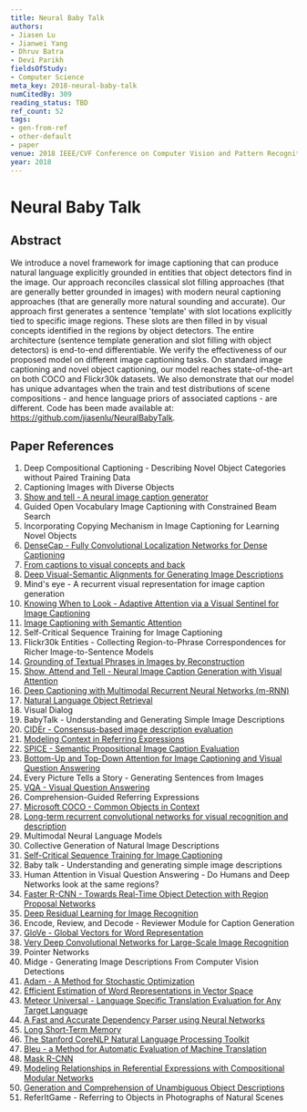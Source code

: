 ```yaml
---
title: Neural Baby Talk
authors:
- Jiasen Lu
- Jianwei Yang
- Dhruv Batra
- Devi Parikh
fieldsOfStudy:
- Computer Science
meta_key: 2018-neural-baby-talk
numCitedBy: 309
reading_status: TBD
ref_count: 52
tags:
- gen-from-ref
- other-default
- paper
venue: 2018 IEEE/CVF Conference on Computer Vision and Pattern Recognition
year: 2018
---
```


# Neural Baby Talk

## Abstract

We introduce a novel framework for image captioning that can produce natural language explicitly grounded in entities that object detectors find in the image. Our approach reconciles classical slot filling approaches (that are generally better grounded in images) with modern neural captioning approaches (that are generally more natural sounding and accurate). Our approach first generates a sentence 'template' with slot locations explicitly tied to specific image regions. These slots are then filled in by visual concepts identified in the regions by object detectors. The entire architecture (sentence template generation and slot filling with object detectors) is end-to-end differentiable. We verify the effectiveness of our proposed model on different image captioning tasks. On standard image captioning and novel object captioning, our model reaches state-of-the-art on both COCO and Flickr30k datasets. We also demonstrate that our model has unique advantages when the train and test distributions of scene compositions - and hence language priors of associated captions - are different. Code has been made available at: https://github.com/jiasenlu/NeuralBabyTalk.

## Paper References

1. Deep Compositional Captioning - Describing Novel Object Categories without Paired Training Data
2. Captioning Images with Diverse Objects
3. [Show and tell - A neural image caption generator](2015-show-and-tell-a-neural-image-caption-generator)
4. Guided Open Vocabulary Image Captioning with Constrained Beam Search
5. Incorporating Copying Mechanism in Image Captioning for Learning Novel Objects
6. [DenseCap - Fully Convolutional Localization Networks for Dense Captioning](2016-densecap-fully-convolutional-localization-networks-for-dense-captioning)
7. [From captions to visual concepts and back](2015-from-captions-to-visual-concepts-and-back)
8. [Deep Visual-Semantic Alignments for Generating Image Descriptions](2017-deep-visual-semantic-alignments-for-generating-image-descriptions)
9. Mind's eye - A recurrent visual representation for image caption generation
10. [Knowing When to Look - Adaptive Attention via a Visual Sentinel for Image Captioning](2017-knowing-when-to-look-adaptive-attention-via-a-visual-sentinel-for-image-captioning)
11. [Image Captioning with Semantic Attention](2016-image-captioning-with-semantic-attention)
12. Self-Critical Sequence Training for Image Captioning
13. Flickr30k Entities - Collecting Region-to-Phrase Correspondences for Richer Image-to-Sentence Models
14. [Grounding of Textual Phrases in Images by Reconstruction](2016-grounding-of-textual-phrases-in-images-by-reconstruction)
15. [Show, Attend and Tell - Neural Image Caption Generation with Visual Attention](2015-show-attend-and-tell-neural-image-caption-generation-with-visual-attention)
16. [Deep Captioning with Multimodal Recurrent Neural Networks (m-RNN)](2015-deep-captioning-with-multimodal-recurrent-neural-networks-m-rnn)
17. [Natural Language Object Retrieval](2016-natural-language-object-retrieval)
18. Visual Dialog
19. BabyTalk - Understanding and Generating Simple Image Descriptions
20. [CIDEr - Consensus-based image description evaluation](2015-cider-consensus-based-image-description-evaluation)
21. [Modeling Context in Referring Expressions](2016-modeling-context-in-referring-expressions)
22. [SPICE - Semantic Propositional Image Caption Evaluation](2016-spice-semantic-propositional-image-caption-evaluation)
23. [Bottom-Up and Top-Down Attention for Image Captioning and Visual Question Answering](2018-bottom-up-and-top-down-attention-for-image-captioning-and-visual-question-answering)
24. Every Picture Tells a Story - Generating Sentences from Images
25. [VQA - Visual Question Answering](2015-vqa-visual-question-answering)
26. Comprehension-Guided Referring Expressions
27. [Microsoft COCO - Common Objects in Context](2014-microsoft-coco-common-objects-in-context)
28. [Long-term recurrent convolutional networks for visual recognition and description](2015-long-term-recurrent-convolutional-networks-for-visual-recognition-and-description)
29. Multimodal Neural Language Models
30. Collective Generation of Natural Image Descriptions
31. [Self-Critical Sequence Training for Image Captioning](2017-self-critical-sequence-training-for-image-captioning)
32. Baby talk - Understanding and generating simple image descriptions
33. Human Attention in Visual Question Answering - Do Humans and Deep Networks look at the same regions?
34. [Faster R-CNN - Towards Real-Time Object Detection with Region Proposal Networks](2015-faster-r-cnn-towards-real-time-object-detection-with-region-proposal-networks)
35. [Deep Residual Learning for Image Recognition](2015-resnet.md)
36. Encode, Review, and Decode - Reviewer Module for Caption Generation
37. [GloVe - Global Vectors for Word Representation](2014-glove-global-vectors-for-word-representation)
38. [Very Deep Convolutional Networks for Large-Scale Image Recognition](2015-very-deep-convolutional-networks-for-large-scale-image-recognition)
39. Pointer Networks
40. Midge - Generating Image Descriptions From Computer Vision Detections
41. [Adam - A Method for Stochastic Optimization](2015-adam-a-method-for-stochastic-optimization)
42. [Efficient Estimation of Word Representations in Vector Space](2013-efficient-estimation-of-word-representations-in-vector-space)
43. [Meteor Universal - Language Specific Translation Evaluation for Any Target Language](2014-meteor-universal-language-specific-translation-evaluation-for-any-target-language)
44. [A Fast and Accurate Dependency Parser using Neural Networks](2014-a-fast-and-accurate-dependency-parser-using-neural-networks)
45. [Long Short-Term Memory](1997-long-short-term-memory)
46. [The Stanford CoreNLP Natural Language Processing Toolkit](2014-the-stanford-corenlp-natural-language-processing-toolkit)
47. [Bleu - a Method for Automatic Evaluation of Machine Translation](2002-bleu-a-method-for-automatic-evaluation-of-machine-translation)
48. [Mask R-CNN](2020-mask-r-cnn)
49. [Modeling Relationships in Referential Expressions with Compositional Modular Networks](2017-modeling-relationships-in-referential-expressions-with-compositional-modular-networks)
50. [Generation and Comprehension of Unambiguous Object Descriptions](2016-generation-and-comprehension-of-unambiguous-object-descriptions)
51. ReferItGame - Referring to Objects in Photographs of Natural Scenes
